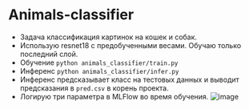 # Animals-classifier

- Задача классификация картинок на кошек и собак.
- Использую resnet18 с предобученными весами. Обучаю только последний слой.
- Обучение `python animals_classifier/train.py`
- Инференс `python animals_classifier/infer.py`
- Инференс предсказывает класс на тестовых данных и выводит предсказания в `pred.csv` в корень проекта.
- Логирую три параметра в MLFlow во время обучения.
![image](https://github.com/searayeah/animals-classifier/assets/57370975/a034c24c-6846-463e-92df-997ae9791658)

